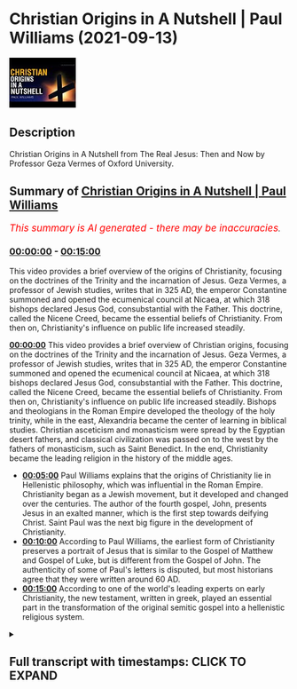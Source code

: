 # Christian Origins in A Nutshell | Paul Williams (2021-09-13)

![alt Christian Origins in A Nutshell | Paul Williams](QCl5DL_wf3w.jpg "Christian Origins in A Nutshell | Paul Williams")

## Description

Christian Origins in A Nutshell from The Real Jesus: Then and Now by Professor Geza Vermes of Oxford University.

## Summary of [Christian Origins in A Nutshell | Paul Williams](https://www.youtube.com/watch?v=QCl5DL_wf3w)


*<span style="color:red; font-size:125%">This summary is AI generated - there may be inaccuracies</span>. [](/)*

### [00:00:00](https://www.youtube.com/watch?v=QCl5DL_wf3w&t=0) - [00:15:00](https://www.youtube.com/watch?v=QCl5DL_wf3w&t=900)

This video provides a brief overview of the origins of Christianity, focusing on the doctrines of the Trinity and the incarnation of Jesus. Geza Vermes, a professor of Jewish studies, writes that in 325 AD, the emperor Constantine summoned and opened the ecumenical council at Nicaea, at which 318 bishops declared Jesus God, consubstantial with the Father. This doctrine, called the Nicene Creed, became the essential beliefs of Christianity. From then on, Christianity's influence on public life increased steadily.

**[00:00:00](https://www.youtube.com/watch?v=QCl5DL_wf3w&t=0)** This video provides a brief overview of Christian origins, focusing on the doctrines of the Trinity and the incarnation of Jesus. Geza Vermes, a professor of Jewish studies, writes that in 325 AD, the emperor Constantine summoned and opened the ecumenical council at Nicaea, at which 318 bishops declared Jesus God, consubstantial with the Father. This doctrine, called the Nicene Creed, became the essential beliefs of Christianity. From then on, Christianity's influence on public life increased steadily. Bishops and theologians in the Roman Empire developed the theology of the holy trinity, while in the east, Alexandria became the center of learning in biblical studies. Christian asceticism and monasticism were spread by the Egyptian desert fathers, and classical civilization was passed on to the west by the fathers of monasticism, such as Saint Benedict. In the end, Christianity became the leading religion in the history of the middle ages.
* **[00:05:00](https://www.youtube.com/watch?v=QCl5DL_wf3w&t=300)** Paul Williams explains that the origins of Christianity lie in Hellenistic philosophy, which was influential in the Roman Empire. Christianity began as a Jewish movement, but it developed and changed over the centuries. The author of the fourth gospel, John, presents Jesus in an exalted manner, which is the first step towards deifying Christ. Saint Paul was the next big figure in the development of Christianity.
* **[00:10:00](https://www.youtube.com/watch?v=QCl5DL_wf3w&t=600)** According to Paul Williams, the earliest form of Christianity preserves a portrait of Jesus that is similar to the Gospel of Matthew and Gospel of Luke, but is different from the Gospel of John. The authenticity of some of Paul's letters is disputed, but most historians agree that they were written around 60 AD.
* **[00:15:00](https://www.youtube.com/watch?v=QCl5DL_wf3w&t=900)** According to one of the world's leading experts on early Christianity, the new testament, written in greek, played an essential part in the transformation of the original semitic gospel into a hellenistic religious system.

<details><summary><h2>Full transcript with timestamps: CLICK TO EXPAND</h2></summary>

[0:00:00](https://youtu.be/QCl5DL_wf3w?t=0) This video aims to give you Christian origins in 
a nutshell. If you want a brief explanation of    
[0:00:09](https://youtu.be/QCl5DL_wf3w?t=9) Christian origins by a top expert i recommend this 
book: Searching for the Real Jesus by a guy called    
[0:00:16](https://youtu.be/QCl5DL_wf3w?t=16) Geza Vermes who is a professor of Jewish Studies 
at the University of Oxford and he's acknowledged    
[0:00:23](https://youtu.be/QCl5DL_wf3w?t=23) as a leading expert on the historical jesus, 
jesus as he really was in the first century,    
[0:00:29](https://youtu.be/QCl5DL_wf3w?t=29) and also Christian origins, the origins 
of Christianity. And in this book he has    
[0:00:34](https://youtu.be/QCl5DL_wf3w?t=34) a chapter called Christian Origins in a Nutshell, 
and i want to read you a bit from it so this is    
[0:00:40](https://youtu.be/QCl5DL_wf3w?t=40) an historian's academic summary of the origins 
of christianity which i think is really useful    
[0:00:45](https://youtu.be/QCl5DL_wf3w?t=45) really insightful and we'll show you really how uh 
christianity developed over the centuries and    
[0:00:52](https://youtu.be/QCl5DL_wf3w?t=52) changed from really being a very different kind 
of jewish faith to the much later hellenistic    
[0:00:59](https://youtu.be/QCl5DL_wf3w?t=59) faith that we are familiar with today. So 
Geza Vermes writes on page 161 of the book:    
[0:01:07](https://youtu.be/QCl5DL_wf3w?t=67) In 325 AD the emperor Constantine summoned 
and opened the ecumenical council at Nicaea    
[0:01:16](https://youtu.be/QCl5DL_wf3w?t=76) at which 318 bishops declared Jesus God, 
consubstantial with the Father. Consubstantial    
[0:01:24](https://youtu.be/QCl5DL_wf3w?t=84) by the way is a Latin phrase meaning of the same 
being of the same substance so whatever the father    
[0:01:30](https://youtu.be/QCl5DL_wf3w?t=90) was the son was basically according to the nicene 
creed. The essential beliefs of christianity entail    
[0:01:38](https://youtu.be/QCl5DL_wf3w?t=98) the holy trinity, the incarnation of the son, the 
redemption of mankind through the crucifixion    
[0:01:44](https://youtu.be/QCl5DL_wf3w?t=104) and resurrection of christ, and the universality 
of the church established to guide and nourish    
[0:01:51](https://youtu.be/QCl5DL_wf3w?t=111) the faithful until the final judgment 
and the inauguration of eternal life.    
[0:01:57](https://youtu.be/QCl5DL_wf3w?t=117) From then on he writes the influence of 
christianity on public life exercise under    
[0:02:04](https://youtu.be/QCl5DL_wf3w?t=124) the direction of bishops and theologians 
steadily increased in the roman empire    
[0:02:10](https://youtu.be/QCl5DL_wf3w?t=130) and in fact what you get is the emergence of 
the medieval period after constantine i think    
[0:02:16](https://youtu.be/QCl5DL_wf3w?t=136) at nicaea the heresy of arius who's the bad guy 
who denied the true divinity of jesus was refuted    
[0:02:24](https://youtu.be/QCl5DL_wf3w?t=144) by saint athanasius of alexandria aries by the 
way sometimes thought of as a unitarian and maybe    
[0:02:32](https://youtu.be/QCl5DL_wf3w?t=152) he was but he used the language of divine language 
of god but he also believed at least it's credited    
[0:02:40](https://youtu.be/QCl5DL_wf3w?t=160) to him that he said that there was a time when 
the son was not so unlike the father who was the    
[0:02:47](https://youtu.be/QCl5DL_wf3w?t=167) eternal uncreated god the son came into existence 
at some point in the past so he wasn't god in the    
[0:02:54](https://youtu.be/QCl5DL_wf3w?t=174) sense that jews or muslims would understand god 
he was a created being during the 4th century the    
[0:03:01](https://youtu.be/QCl5DL_wf3w?t=181) theologians of the theology rather of the holy 
trinity was fully developed by the greek church    
[0:03:08](https://youtu.be/QCl5DL_wf3w?t=188) fathers people like saint basil saint gregory of 
nissa and saint gregory of nazianzus in the west    
[0:03:16](https://youtu.be/QCl5DL_wf3w?t=196) saint ambrose and especially central augustine 
who's a huge figure in western civilization by    
[0:03:22](https://youtu.be/QCl5DL_wf3w?t=202) the way were the shining lights over the whole 
spectrum of theological doctrine origin of    
[0:03:30](https://youtu.be/QCl5DL_wf3w?t=210) alexandria in the east and saint jerome in the 
west dominated the field of biblical studies    
[0:03:37](https://youtu.be/QCl5DL_wf3w?t=217) and the egyptian desert fathers led by saint 
anthony sowed the seeds of christian asceticism    
[0:03:45](https://youtu.be/QCl5DL_wf3w?t=225) monastic life and aestheticism by the way is 
this focus on the denial of the self so you    
[0:03:50](https://youtu.be/QCl5DL_wf3w?t=230) don't get married you you focus on celibacy you 
might live as a hermit uh in a cave somewhere or    
[0:03:56](https://youtu.be/QCl5DL_wf3w?t=236) you might live in a monastery um famously uh saint 
anthony you know founded monasticism in the west    
[0:04:04](https://youtu.be/QCl5DL_wf3w?t=244) monastic life giza vermish writes was finally 
organized by saint benedict in the sixth century    
[0:04:11](https://youtu.be/QCl5DL_wf3w?t=251) and his disciples were largely responsible for the 
transmission of classical civilization to western    
[0:04:17](https://youtu.be/QCl5DL_wf3w?t=257) europe because at that time of course europe 
was in the dark ages whilst in the muslim world    
[0:04:23](https://youtu.be/QCl5DL_wf3w?t=263) antalucia islamic spain and further east there 
was a massive flourishing of learning and science    
[0:04:31](https://youtu.be/QCl5DL_wf3w?t=271) and culture in europe what we call here it was 
a time of the dark ages and we don't tend to    
[0:04:36](https://youtu.be/QCl5DL_wf3w?t=276) know about these other things very well anyway 
back to giza virmish after the fall of rome    
[0:04:42](https://youtu.be/QCl5DL_wf3w?t=282) in ad476 this is when the roman empire ended um 
in the west the papacy especially with gregory    
[0:04:51](https://youtu.be/QCl5DL_wf3w?t=291) the great took on a significant role in the 
religious cultural and political life and    
[0:04:57](https://youtu.be/QCl5DL_wf3w?t=297) christianity became or played a leading part 
in the history of the middle ages particularly    
[0:05:04](https://youtu.be/QCl5DL_wf3w?t=304) through the papacy which became probably the most 
powerful single force in the west at that time    
[0:05:10](https://youtu.be/QCl5DL_wf3w?t=310) anyway though fundamentally hellenistic in thought 
from the second century onwards and roman in    
[0:05:18](https://youtu.be/QCl5DL_wf3w?t=318) organization of after constantine the christian 
movement was originally the product of the jewish    
[0:05:25](https://youtu.be/QCl5DL_wf3w?t=325) mind excuse me so hellenistic in thought that 
means influenced by greek philosophy going back to    
[0:05:32](https://youtu.be/QCl5DL_wf3w?t=332) i don't know plato aristotle and other people 
500 years before christ this philosophy of    
[0:05:39](https://youtu.be/QCl5DL_wf3w?t=339) philosophies were hugely influential in the roman 
empire and they had a big impact on christian    
[0:05:46](https://youtu.be/QCl5DL_wf3w?t=346) thought as well from the second century onwards he 
writes and the church was hugely influenced by the    
[0:05:53](https://youtu.be/QCl5DL_wf3w?t=353) roman empire in terms of his organization after 
constant time he writes but the christian movement    
[0:06:00](https://youtu.be/QCl5DL_wf3w?t=360) was originally the product of the jewish mind it's 
very important point fully developed christianity    
[0:06:06](https://youtu.be/QCl5DL_wf3w?t=366) what we call christianity did not fall from heaven 
its beginnings and early progress may be detected    
[0:06:15](https://youtu.be/QCl5DL_wf3w?t=375) and followed in the writings of the new testament 
which he says were written between ad50 and 120    
[0:06:23](https://youtu.be/QCl5DL_wf3w?t=383) a.d although he doesn't say the last to be written 
was probably the second letter of peter which is    
[0:06:29](https://youtu.be/QCl5DL_wf3w?t=389) now seen by scholars as a forgery not by peter 
but by written in the middle of the second century    
[0:06:36](https://youtu.be/QCl5DL_wf3w?t=396) so he continues the new testament consists of 27 
greek documents four gospels or theological lives    
[0:06:43](https://youtu.be/QCl5DL_wf3w?t=403) of jesus the acts of the apostles outlining 
the early history of the christian church    
[0:06:50](https://youtu.be/QCl5DL_wf3w?t=410) there are 21 letters discussing christian belief 
and practice addressed to named or anonymous    
[0:06:57](https://youtu.be/QCl5DL_wf3w?t=417) churches or church leaders and the apocalyptic 
book of revelation this is the last book in the    
[0:07:03](https://youtu.be/QCl5DL_wf3w?t=423) bible in the christian bible that is describing 
the ultimate victory of christ and god marked by    
[0:07:11](https://youtu.be/QCl5DL_wf3w?t=431) the descent on earth of the heavenly jerusalem 
these the fourth gospel the gospel of john    
[0:07:19](https://youtu.be/QCl5DL_wf3w?t=439) and the letters of paul provide the best 
insight into the evolution of christian theology    
[0:07:26](https://youtu.be/QCl5DL_wf3w?t=446) because christian theology changed 
developed transformed over the    
[0:07:31](https://youtu.be/QCl5DL_wf3w?t=451) centuries it wasn't fixed from the beginning 
this is what we know from history now    
[0:07:36](https://youtu.be/QCl5DL_wf3w?t=456) the gospels of mark matthew and luke 
and the acts of the apostles he writes    
[0:07:41](https://youtu.be/QCl5DL_wf3w?t=461) constitute the chief sources for understanding of 
christian origins the author of the fourth gospel    
[0:07:50](https://youtu.be/QCl5DL_wf3w?t=470) notice he doesn't say john because we don't know 
who wrote the gospels it's a commonplace now    
[0:07:55](https://youtu.be/QCl5DL_wf3w?t=475) amongst scholarship that matthew mark luke 
and john we don't really know who wrote them    
[0:08:00](https://youtu.be/QCl5DL_wf3w?t=480) they're anonymous if you read the text it doesn't 
mention who wrote them doesn't mention any names    
[0:08:05](https://youtu.be/QCl5DL_wf3w?t=485) the author of the fourth gospel he writes 
imbued in hellenistic mysticism and philosophy    
[0:08:12](https://youtu.be/QCl5DL_wf3w?t=492) can hardly be identical with the apostle john 
the uneducated and common galilean fisherman    
[0:08:20](https://youtu.be/QCl5DL_wf3w?t=500) of acts 4 13. interestingly if you look in 
acts which is the history of the early church    
[0:08:26](https://youtu.be/QCl5DL_wf3w?t=506) the disciples of jesus are called uh uh 
are unlettered uneducated because they    
[0:08:32](https://youtu.be/QCl5DL_wf3w?t=512) would be they were fishermen and how could 
such people produce uh you know the second    
[0:08:37](https://youtu.be/QCl5DL_wf3w?t=517) the fourth gospel you know this work of 
mystical philosophy doesn't make any sense    
[0:08:44](https://youtu.be/QCl5DL_wf3w?t=524) his jesus the gospel of john's jesus a 
stranger from heaven presented as the    
[0:08:51](https://youtu.be/QCl5DL_wf3w?t=531) temporary incarnation or the temporal incarnation 
i should say of the eternal word of god    
[0:08:57](https://youtu.be/QCl5DL_wf3w?t=537) is the first major step towards the deification 
of christ in the nicene creed so john's gospel    
[0:09:04](https://youtu.be/QCl5DL_wf3w?t=544) is presents jesus such an exalted figure that 
he becomes a first step towards the statement    
[0:09:11](https://youtu.be/QCl5DL_wf3w?t=551) at nicaea that jesus is god this gospel 
probably originated between 100 and 110 a.d    
[0:09:19](https://youtu.be/QCl5DL_wf3w?t=559) so in the second century according to giza varmish 
it was compiled before 125 a.d because of the date    
[0:09:27](https://youtu.be/QCl5DL_wf3w?t=567) of the earliest papyrus fragments of john that we 
have but after the completion in the final quarter    
[0:09:36](https://youtu.be/QCl5DL_wf3w?t=576) of the first century of the doctrinally much less 
developed synoptic gospels so the four gospels    
[0:09:42](https://youtu.be/QCl5DL_wf3w?t=582) were written mark is the first according to 
scholars now matthew and luke wrote later and used    
[0:09:48](https://youtu.be/QCl5DL_wf3w?t=588) mark and then after them john wrote his gospel 
finally published in the early second century    
[0:09:56](https://youtu.be/QCl5DL_wf3w?t=596) the next chief artisan of christianity was 
saint paul so the next big figure who gave    
[0:10:02](https://youtu.be/QCl5DL_wf3w?t=602) us the christianity we have today with 
saint paul a jew of the greek diaspora    
[0:10:08](https://youtu.be/QCl5DL_wf3w?t=608) from tarsus in what is now turkey he had not known 
the historical jesus this is a really important    
[0:10:15](https://youtu.be/QCl5DL_wf3w?t=615) point paul never claimed no one ever thought 
that he met jesus he had a vision of course    
[0:10:21](https://youtu.be/QCl5DL_wf3w?t=621) on the road to damascus but he never met the 
historical jesus like his disciples had very    
[0:10:26](https://youtu.be/QCl5DL_wf3w?t=626) interesting and built his doctrine partly 
on tradition and partly on mystical vision    
[0:10:33](https://youtu.be/QCl5DL_wf3w?t=633) and insight he had lots of visions and mystical 
uh insights as well in his letters to the churches    
[0:10:40](https://youtu.be/QCl5DL_wf3w?t=640) founded by him through syria asia minor that's 
turkey today greece and rome he depicted jesus    
[0:10:48](https://youtu.be/QCl5DL_wf3w?t=648) who he never met as the redeemer of jews and 
gentiles thanks to his death and resurrection    
[0:10:55](https://youtu.be/QCl5DL_wf3w?t=655) and proclaimed his impending return to earth to 
bring about salvation for the whole of mankind    
[0:11:04](https://youtu.be/QCl5DL_wf3w?t=664) that's a pretty big claim about jesus paul's 
theological vision of the work of christ    
[0:11:10](https://youtu.be/QCl5DL_wf3w?t=670) was recorded in greek in his genuine epistles 
epistle's just another way of saying letters he    
[0:11:15](https://youtu.be/QCl5DL_wf3w?t=675) actually wrote literally wrote letters romans 
one and two corinthians galatians philippians    
[0:11:22](https://youtu.be/QCl5DL_wf3w?t=682) philemon and one and two thessalonians 
approximately written between 50 and 60 a.d    
[0:11:30](https://youtu.be/QCl5DL_wf3w?t=690) testifying to a beginning of christological 
speculation half a century before john's    
[0:11:38](https://youtu.be/QCl5DL_wf3w?t=698) gospel the fourth gospel by the way that list 
of paul's letters he says genuine epistles    
[0:11:44](https://youtu.be/QCl5DL_wf3w?t=704) there are other letters by paul which are now 
seen by most historians as forgeries for example    
[0:11:49](https://youtu.be/QCl5DL_wf3w?t=709) one and two ty one and two timothy and titus and 
probably the letter to the colossians probably the    
[0:11:56](https://youtu.be/QCl5DL_wf3w?t=716) letter to the ephesians are fake as well although 
there's more dispute about those two letters    
[0:12:02](https://youtu.be/QCl5DL_wf3w?t=722) so the earliest stage of the tradition relative to 
the historical jesus is preserved in the gospels    
[0:12:09](https://youtu.be/QCl5DL_wf3w?t=729) of matthew mark and luke they are called these 
synoptic gospels because they follow the same    
[0:12:16](https://youtu.be/QCl5DL_wf3w?t=736) general point of view and storyline and can be set 
out in three parallel columns in a gospel synopsis    
[0:12:25](https://youtu.be/QCl5DL_wf3w?t=745) by the way the word synoptic in 
greek the word optic is where we get    
[0:12:30](https://youtu.be/QCl5DL_wf3w?t=750) optic where we see things and sin means with 
syn optic so you can see them together so if    
[0:12:36](https://youtu.be/QCl5DL_wf3w?t=756) you look at the three columns of matthew mark 
and luke you'll notice basically or very often    
[0:12:42](https://youtu.be/QCl5DL_wf3w?t=762) the language is identical in greek and so you 
can see them together john is very different    
[0:12:48](https://youtu.be/QCl5DL_wf3w?t=768) anyway they they represent matthew mark and luke 
the least evolved form of the portrait of jesus    
[0:12:55](https://youtu.be/QCl5DL_wf3w?t=775) and are commonly dated to 70 to 100 a.d the entire 
new testament including the synoptic gospels    
[0:13:04](https://youtu.be/QCl5DL_wf3w?t=784) is in greek and was probably composed in 
greek remember by the way jesus was not greek    
[0:13:11](https://youtu.be/QCl5DL_wf3w?t=791) however jesus and his original audience 
were aramaic speaking galilean jews    
[0:13:18](https://youtu.be/QCl5DL_wf3w?t=798) so greek was not their language uh they spoke 
aramaic that was the the language of the masses    
[0:13:24](https://youtu.be/QCl5DL_wf3w?t=804) in that part of the world not greek it is possible 
that among early jewish christian groups such    
[0:13:31](https://youtu.be/QCl5DL_wf3w?t=811) as the ebionites or the poor that's simply what 
ebonites means in hebrew there existed an aramaic    
[0:13:38](https://youtu.be/QCl5DL_wf3w?t=818) gospel this is really interesting so he's saying 
that it's possible among the earliest jewish    
[0:13:44](https://youtu.be/QCl5DL_wf3w?t=824) christian groups there was an aramaic gospel 
in the same language as jesus himself of course    
[0:13:51](https://youtu.be/QCl5DL_wf3w?t=831) church tradition refers to matthew recording 
the teaching of jesus in the hebrew dialect    
[0:13:59](https://youtu.be/QCl5DL_wf3w?t=839) but no traces of it have survived so this may 
be what most what muslims may call the original    
[0:14:06](https://youtu.be/QCl5DL_wf3w?t=846) injil this original aramaic gospel not the matthew 
mark luke and john of the new testament and not    
[0:14:12](https://youtu.be/QCl5DL_wf3w?t=852) what paul preached because he never met jesus of 
course so in fact apart from a few aramaic phrases    
[0:14:20](https://youtu.be/QCl5DL_wf3w?t=860) preserved in mark's gospel they're there if you 
look for them for example abba which means father    
[0:14:26](https://youtu.be/QCl5DL_wf3w?t=866) in english is an aramaic word and another term 
talitha kum probably mispronounced that it means    
[0:14:32](https://youtu.be/QCl5DL_wf3w?t=872) little girl arise so this is one of the miracles 
of jesus apart from those few words in aramaic    
[0:14:40](https://youtu.be/QCl5DL_wf3w?t=880) jesus's own words have all faded from memory 
so there we don't have jesus's words in the new    
[0:14:48](https://youtu.be/QCl5DL_wf3w?t=888) testament at all we have just a couple well just 
three words as far as i can see abba and talitha    
[0:14:54](https://youtu.be/QCl5DL_wf3w?t=894) come and that's it unlike say in islam where we 
have the words of the prophet uh in authentic    
[0:15:01](https://youtu.be/QCl5DL_wf3w?t=901) you know reliable hadith in the collections of 
bukhari a muslim and so on in christianity we    
[0:15:06](https://youtu.be/QCl5DL_wf3w?t=906) don't have the words of jesus they simply have 
disappeared no traces of them have survived    
[0:15:12](https://youtu.be/QCl5DL_wf3w?t=912) quote unquote uh the fact that the new testament 
was handed down in greek not the language of jesus    
[0:15:20](https://youtu.be/QCl5DL_wf3w?t=920) played an essential part in the transformation 
of the original semitic gospel into a hellenistic    
[0:15:27](https://youtu.be/QCl5DL_wf3w?t=927) religious system created by philosophically 
educated greek church fathers wow just reread that    
[0:15:36](https://youtu.be/QCl5DL_wf3w?t=936) because it's such an important statement the fact 
that the new testament was handed down in greek    
[0:15:41](https://youtu.be/QCl5DL_wf3w?t=941) written in greek played an essential part 
in the transformation complete change    
[0:15:48](https://youtu.be/QCl5DL_wf3w?t=948) of the original semitic gospel written 
in the words of jesus in aramaic into    
[0:15:55](https://youtu.be/QCl5DL_wf3w?t=955) a hellenistic religious system so in other words 
a heavily uh influenced pagan philosophical    
[0:16:03](https://youtu.be/QCl5DL_wf3w?t=963) thought world a way of seeing religion a way 
of seeing jesus and his life created by he says    
[0:16:10](https://youtu.be/QCl5DL_wf3w?t=970) philosophically educated greek church fathers so 
here we have a linguistic cultural and religious    
[0:16:17](https://youtu.be/QCl5DL_wf3w?t=977) transformation according to one of the world's 
leading experts on early christianity and jesus    
[0:16:24](https://youtu.be/QCl5DL_wf3w?t=984) to continue the synoptic gospels of which mark 
is thought to be the earliest composed about    
[0:16:31](https://youtu.be/QCl5DL_wf3w?t=991) 70 a.d followed by matthew and luke between eight 
were followed by matthew and luke about 80 to 100    
[0:16:38](https://youtu.be/QCl5DL_wf3w?t=998) a.d offer a theologically less developed life 
story of jesus of nazareth who is he for him    
[0:16:47](https://youtu.be/QCl5DL_wf3w?t=1007) gizer varmish a galilean charismatic healer 
exorcist and teacher who preached a message of    
[0:16:55](https://youtu.be/QCl5DL_wf3w?t=1015) repentance and invited his followers to prepare 
themselves for entry into the kingdom of god    
[0:17:02](https://youtu.be/QCl5DL_wf3w?t=1022) so if you look at the synoptic gospels you get 
this uh impression of a jesus a jewish figure    
[0:17:10](https://youtu.be/QCl5DL_wf3w?t=1030) who is much less theologically developed than 
saying paul or in john and he is according to    
[0:17:16](https://youtu.be/QCl5DL_wf3w?t=1036) giza varmish a charismatic leader exorcist teacher 
who preached repentance and so on now this is    
[0:17:23](https://youtu.be/QCl5DL_wf3w?t=1043) a commonplace uh amongst historians this is a 
very common view that they have concluded with    
[0:17:29](https://youtu.be/QCl5DL_wf3w?t=1049) and they usually one word sums up uh who jesus was 
in scholarship it is a prophet that's who he he    
[0:17:36](https://youtu.be/QCl5DL_wf3w?t=1056) was his mission according to giza vermish was cut 
short by the intervention of the roman governor    
[0:17:44](https://youtu.be/QCl5DL_wf3w?t=1064) pilate who on charges leveled against jesus by the 
jewish priestly authorities condemned him to die    
[0:17:53](https://youtu.be/QCl5DL_wf3w?t=1073) on the cross his disciples claimed however 
to have seen him alive in repeated visions    
[0:18:01](https://youtu.be/QCl5DL_wf3w?t=1081) and were convinced that the success of their 
charismatic healing and teaching activity    
[0:18:06](https://youtu.be/QCl5DL_wf3w?t=1086) in the name of jesus was the proof that god had 
raised him from the dead and that's the end of    
[0:18:14](https://youtu.be/QCl5DL_wf3w?t=1094) that chapter absolutely fascinating there are 
many interesting chapters in this book i might    
[0:18:19](https://youtu.be/QCl5DL_wf3w?t=1099) read some more of them in the future but he he 
rightly stresses giza verbis rightly stresses the    
[0:18:25](https://youtu.be/QCl5DL_wf3w?t=1105) the total transformation of the original 
jewish movement uh familiar to jesus and    
[0:18:31](https://youtu.be/QCl5DL_wf3w?t=1111) his actual disciples to the later hellenistic 
philosophical system involving a trinity and a    
[0:18:38](https://youtu.be/QCl5DL_wf3w?t=1118) dying and rising savior figure very common motif 
in the ancient greco-roman world by the way this    
[0:18:46](https://youtu.be/QCl5DL_wf3w?t=1126) kind of religious system fits very comfortably in 
the graco roman pago pagan world but giza webber    
[0:18:53](https://youtu.be/QCl5DL_wf3w?t=1133) should argue and as it's a common place really 
that was not the original religion of jesus it's    
[0:18:59](https://youtu.be/QCl5DL_wf3w?t=1139) not what he preached to his galilean countrymen 
i hope you found that of interest until next time  

</details>
